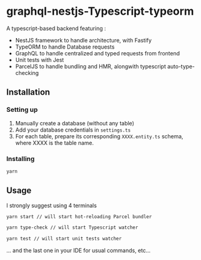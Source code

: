# graphql-nestjs-Typescript-typeorm

A typescript-based backend featuring :

- NestJS framework to handle architecture, with Fastify
- TypeORM to handle Database requests
- GraphQL to handle centralized and typed requests from frontend
- Unit tests with Jest
- ParcelJS to handle bundling and HMR, alongwith typescript auto-type-checking

## Installation

### Setting up

1.  Manually create a database (without any table)
2.  Add your database credentials in `settings.ts`
3.  For each table, prepare its corresponding `XXXX.entity.ts` schema, where XXXX is the table name.

### Installing

```sh
yarn
```

## Usage

I strongly suggest using 4 terminals

```sh
yarn start // will start hot-reloading Parcel bundler
```

```sh
yarn type-check // will start Typescript watcher
```

```sh
yarn test // will start unit tests watcher
```

... and the last one in your IDE for usual commands, etc...
